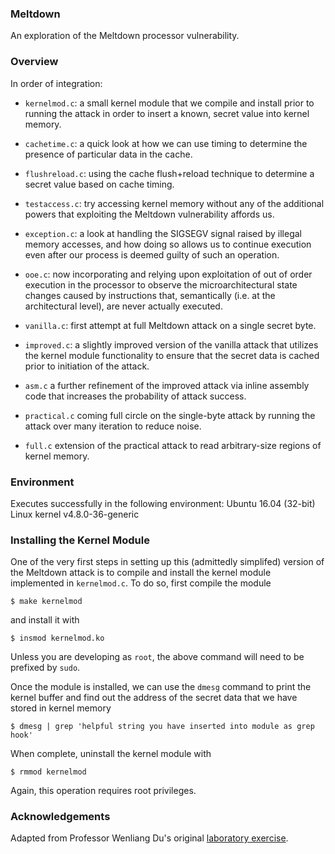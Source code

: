 ### Meltdown 

An exploration of the Meltdown processor vulnerability. 

### Overview

In order of integration: 

- `kernelmod.c`: a small kernel module that we compile and install prior to running the attack in order to insert a known, secret value into kernel memory. 

- `cachetime.c`: a quick look at how we can use timing to determine the presence of particular data in the cache. 
- `flushreload.c`: using the cache flush+reload technique to determine a secret value based on cache timing. 
- `testaccess.c`: try accessing kernel memory without any of the additional powers that exploiting the Meltdown vulnerability affords us.
- `exception.c`: a look at handling the SIGSEGV signal raised by illegal memory accesses, and how doing so allows us to continue execution even after our process is deemed guilty of such an operation. 
- `ooe.c`: now incorporating and relying upon exploitation of out of order execution in the processor to observe the microarchitectural state changes caused by instructions that, semantically (i.e. at the architectural level), are never actually executed. 
- `vanilla.c`: first attempt at full Meltdown attack on a single secret byte. 
- `improved.c`: a slightly improved version of the vanilla attack that utilizes the kernel module functionality to ensure that the secret data is cached prior to initiation of the attack. 
- `asm.c` a further refinement of the improved attack via inline assembly code that increases the probability of attack success. 
- `practical.c` coming full circle on the single-byte attack by running the attack over many iteration to reduce noise. 
- `full.c` extension of the practical attack to read arbitrary-size regions of kernel memory. 

### Environment

Executes successfully in the following environment: Ubuntu 16.04 (32-bit) Linux kernel v4.8.0-36-generic 

### Installing the Kernel Module 

One of the very first steps in setting up this (admittedly simplifed) version of the Meltdown attack is to compile and install the kernel module implemented in `kernelmod.c`. To do so, first compile the module

```$ make kernelmod```

and install it with

```$ insmod kernelmod.ko```

Unless you are developing as `root`, the above command will need to be prefixed by `sudo`. 

Once the module is installed, we can use the `dmesg` command to print the kernel buffer and find out the address of the secret data that we have stored in kernel memory

```$ dmesg | grep 'helpful string you have inserted into module as grep hook'```

When complete, uninstall the kernel module with

```$ rmmod kernelmod```

Again, this operation requires root privileges. 

### Acknowledgements

Adapted from Professor Wenliang Du's original [laboratory exercise](http://www.cis.syr.edu/~wedu/seed/Labs_16.04/System/Meltdown_Attack/). 
